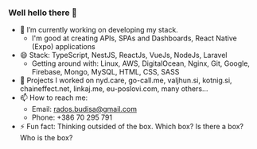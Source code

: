 ### Well hello there 👋

- 🔭 I’m currently working on developing my stack.
  - I'm good at creating APIs, SPAs and Dashboards, React Native (Expo) applications
- 😄 Stack: TypeScript, NestJS, ReactJs, VueJs, NodeJs, Laravel
  - Getting around with: Linux, AWS, DigitalOcean, Nginx, Git, Google, Firebase, Mongo, MySQL, HTML, CSS, SASS
- 🌱 Projects I worked on nyd.care, go-call.me, valjhun.si, kotnig.si, chaineffect.net, linkaj.me, eu-poslovi.com, many others...
- 📫 How to reach me: 
  - Email: rados.budisa@gmail.com
  - Phone: +386 70 295 791
- ⚡ Fun fact: Thinking outsided of the box. Which box? Is there a box? Who is the box?


